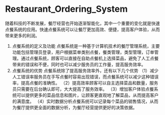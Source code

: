 # Restaurant_Ordering_System

随着科技的不断发展，餐厅经营也开始逐渐智能化，其中一个重要的变化就是快速点餐系统的应用。快速点餐系统可以让餐厅更加高效、便捷，提高客户体验，从而带来更多的利润。
1. 点餐系统的定义及功能
点餐系统是一种基于计算机技术的餐厅管理系统，主要功能包括管理员登录，用户根据菜单类别点餐，餐类管理，类型管理，订单管理。通过点餐系统，顾客可以直接在自助点餐机上选择菜品，避免了人工点餐带来的错误和不便，同时也可以减少服务员的工作量，提高服务效率。
2. 点餐系统的优势
点餐系统除了提高服务效率外，还有以下几个优势
（1）减少人工错误率服务员在手写点餐时容易出现错误，而点餐系统可以减少这种错误率，提高点餐的准确性。
（2）提高效率顾客可以自主选择菜品和数量，服务员只需要在后台确认即可，大大提高了服务效率。
（3）增加客户体验点餐系统可以提供更多的菜品信息和图片，让顾客更直观地了解菜品，从而提高客户的满意度。
（4）实时数据分析点餐系统可以记录每个菜品的销售情况，从而为餐厅提供更全面的数据分析，为餐厅经营提供更好的决策依据。

